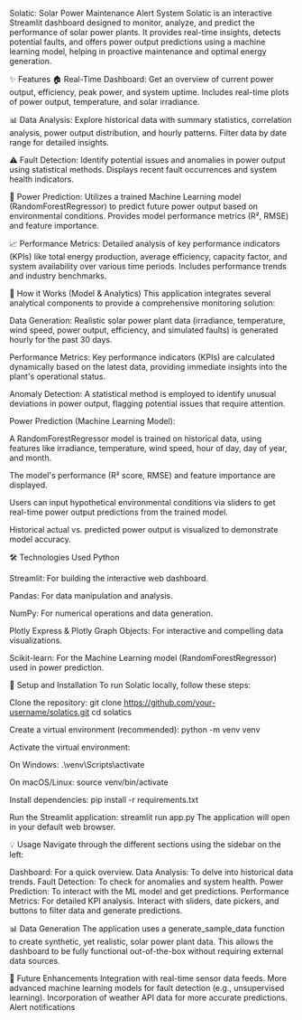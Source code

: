 Solatic: Solar Power Maintenance Alert System
Solatic is an interactive Streamlit dashboard designed to monitor, analyze, and predict the performance of solar power plants. It provides real-time insights, detects potential faults, and offers power output predictions using a machine learning model, helping in proactive maintenance and optimal energy generation.

✨ Features
🏠 Real-Time Dashboard: Get an overview of current power output, efficiency, peak power, and system uptime. Includes real-time plots of power output, temperature, and solar irradiance.

📊 Data Analysis: Explore historical data with summary statistics, correlation analysis, power output distribution, and hourly patterns. Filter data by date range for detailed insights.

⚠️ Fault Detection: Identify potential issues and anomalies in power output using statistical methods. Displays recent fault occurrences and system health indicators.

🔮 Power Prediction: Utilizes a trained Machine Learning model (RandomForestRegressor) to predict future power output based on environmental conditions. Provides model performance metrics (R², RMSE) and feature importance.

📈 Performance Metrics: Detailed analysis of key performance indicators (KPIs) like total energy production, average efficiency, capacity factor, and system availability over various time periods. Includes performance trends and industry benchmarks.

🧠 How it Works (Model & Analytics)
This application integrates several analytical components to provide a comprehensive monitoring solution:

Data Generation: Realistic solar power plant data (irradiance, temperature, wind speed, power output, efficiency, and simulated faults) is generated hourly for the past 30 days.

Performance Metrics: Key performance indicators (KPIs) are calculated dynamically based on the latest data, providing immediate insights into the plant's operational status.

Anomaly Detection: A statistical method is employed to identify unusual deviations in power output, flagging potential issues that require attention.

Power Prediction (Machine Learning Model):

A RandomForestRegressor model is trained on historical data, using features like irradiance, temperature, wind speed, hour of day, day of year, and month.

The model's performance (R² score, RMSE) and feature importance are displayed.

Users can input hypothetical environmental conditions via sliders to get real-time power output predictions from the trained model.

Historical actual vs. predicted power output is visualized to demonstrate model accuracy.

🛠️ Technologies Used
Python 

Streamlit: For building the interactive web dashboard.

Pandas: For data manipulation and analysis.

NumPy: For numerical operations and data generation.

Plotly Express & Plotly Graph Objects: For interactive and compelling data visualizations.

Scikit-learn: For the Machine Learning model (RandomForestRegressor) used in power prediction.

🚀 Setup and Installation
To run Solatic locally, follow these steps:

Clone the repository:
git clone https://github.com/your-username/solatics.git
cd solatics

Create a virtual environment (recommended):
python -m venv venv

Activate the virtual environment:

On Windows:
.\venv\Scripts\activate

On macOS/Linux:
source venv/bin/activate

Install dependencies:
pip install -r requirements.txt

Run the Streamlit application:
streamlit run app.py
The application will open in your default web browser.

💡 Usage
Navigate through the different sections using the sidebar on the left:

Dashboard: For a quick overview.
Data Analysis: To delve into historical data trends.
Fault Detection: To check for anomalies and system health.
Power Prediction: To interact with the ML model and get predictions.
Performance Metrics: For detailed KPI analysis.
Interact with sliders, date pickers, and buttons to filter data and generate predictions.

📊 Data Generation
The application uses a generate_sample_data function to create synthetic, yet realistic, solar power plant data. This allows the dashboard to be fully functional out-of-the-box without requiring external data sources.

🚀 Future Enhancements
Integration with real-time sensor data feeds.
More advanced machine learning models for fault detection (e.g., unsupervised learning).
Incorporation of weather API data for more accurate predictions.
Alert notifications


